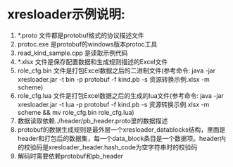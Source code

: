 xresloader示例说明:
======
1. *.proto 文件都是protobuf格式的协议描述文件
2. protoc.exe 是protobuf的windows版本protoc工具
3. read_kind_sample.cpp 是读取示例代码
4. *.xlsx 文件是保存配置数据和生成规则描述的Excel文件
5. role_cfg.bin 文件是打包Excel数据之后的二进制文件(参考命令: java -jar xresloader.jar -t bin -p protobuf -f kind.pb -s 资源转换示例.xlsx -m scheme)
6. role_cfg.lua 文件是打包Excel数据之后的生成的lua文件(参考命令: java -jar xresloader.jar -t lua -p protobuf -f kind.pb -s 资源转换示例.xlsx -m scheme && mv role_cfg.bin role_cfg.lua)
7. 数据读取依赖../header/pb_header.proto里的数据描述
8. protobuf的数据生成规则是最外层一个xresloader_datablocks结构，里面是header和打包后的数据集，每一个data_block条目是一个数据项。header内的校验码是xresloader_header.hash_code为空字符串时的校验码
9. 解码时需要依赖protobuf和pb_header

